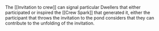 The [[Invitation to crew]] can signal particular Dwellers that either participated or inspired the [[Crew Spark]] that generated it, either the participant that throws the invitation to the pond considers that they can contribute to the unfolding of the invitation.
